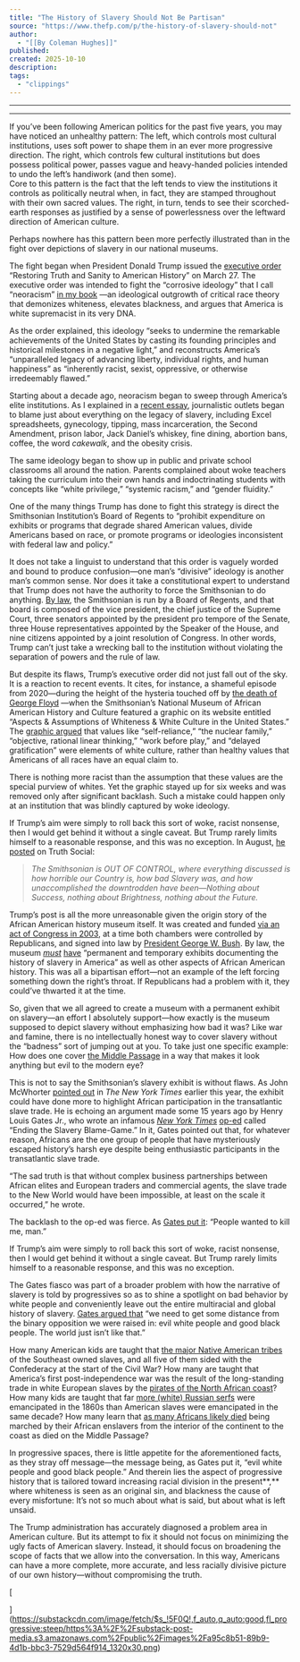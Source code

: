 ```yaml
---
title: "The History of Slavery Should Not Be Partisan"
source: "https://www.thefp.com/p/the-history-of-slavery-should-not"
author:
  - "[[By Coleman Hughes]]"
published:
created: 2025-10-10
description:
tags:
  - "clippings"
---
```

---

---

If you’ve been following American politics for the past five years, you may have noticed an unhealthy pattern: The left, which controls most cultural institutions, uses soft power to shape them in an ever more progressive direction. The right, which controls few cultural institutions but does possess political power, passes vague and heavy-handed policies intended to undo the left’s handiwork (and then some).  
Core to this pattern is the fact that the left tends to view the institutions it controls as politically neutral when, in fact, they are stamped throughout with their own sacred values. The right, in turn, tends to see their scorched-earth responses as justified by a sense of powerlessness over the leftward direction of American culture.

Perhaps nowhere has this pattern been more perfectly illustrated than in the fight over depictions of slavery in our national museums.

The fight began when President Donald Trump issued the [executive order](https://www.whitehouse.gov/presidential-actions/2025/03/restoring-truth-and-sanity-to-american-history/) “Restoring Truth and Sanity to American History” on March 27. The executive order was intended to fight the “corrosive ideology” that I call “neoracism” [in my book](https://bookshop.org/a/93116/9780593332450) —an ideological outgrowth of critical race theory that demonizes whiteness, elevates blackness, and argues that America is white supremacist in its very DNA.

As the order explained, this ideology “seeks to undermine the remarkable achievements of the United States by casting its founding principles and historical milestones in a negative light,” and reconstructs America’s “unparalleled legacy of advancing liberty, individual rights, and human happiness” as “inherently racist, sexist, oppressive, or otherwise irredeemably flawed.”

Starting about a decade ago, neoracism began to sweep through America’s elite institutions. As I explained in a [recent essay](https://www.thefp.com/p/american-students-arent-taught-about-slavery), journalistic outlets began to blame just about everything on the legacy of slavery, including Excel spreadsheets, gynecology, tipping, mass incarceration, the Second Amendment, prison labor, Jack Daniel’s whiskey, fine dining, abortion bans, coffee, the word *cakewalk*, and the obesity crisis.

The same ideology began to show up in public and private school classrooms all around the nation. Parents complained about woke teachers taking the curriculum into their own hands and indoctrinating students with concepts like “white privilege,” “systemic racism,” and “gender fluidity.”

One of the many things Trump has done to fight this strategy is direct the Smithsonian Institution’s Board of Regents to “prohibit expenditure on exhibits or programs that degrade shared American values, divide Americans based on race, or promote programs or ideologies inconsistent with federal law and policy.”

It does not take a linguist to understand that this order is vaguely worded and bound to produce confusion—one man’s “divisive” ideology is another man’s common sense. Nor does it take a constitutional expert to understand that Trump does not have the authority to force the Smithsonian to do anything. [By law](https://www.law.cornell.edu/uscode/text/20/42), the Smithsonian is run by a Board of Regents, and that board is composed of the vice president, the chief justice of the Supreme Court, three senators appointed by the president pro tempore of the Senate, three House representatives appointed by the Speaker of the House, and nine citizens appointed by a joint resolution of Congress. In other words, Trump can’t just take a wrecking ball to the institution without violating the separation of powers and the rule of law.

But despite its flaws, Trump’s executive order did not just fall out of the sky. It is a reaction to recent events. It cites, for instance, a shameful episode from 2020—during the height of the hysteria touched off by [the death of George Floyd](https://www.nytimes.com/2020/05/31/us/george-floyd-investigation.html) —when the Smithsonian’s National Museum of African American History and Culture featured a graphic on its website entitled “Aspects & Assumptions of Whiteness & White Culture in the United States.” The [graphic argued](https://x.com/ByronYork/status/1283372233730203651) that values like “self-reliance,” “the nuclear family,” “objective, rational linear thinking,” “work before play,” and “delayed gratification” were elements of white culture, rather than healthy values that Americans of all races have an equal claim to.

There is nothing more racist than the assumption that these values are the special purview of whites. Yet the graphic stayed up for six weeks and was removed only after significant backlash. Such a mistake could happen only at an institution that was blindly captured by woke ideology.

If Trump’s aim were simply to roll back this sort of woke, racist nonsense, then I would get behind it without a single caveat. But Trump rarely limits himself to a reasonable response, and this was no exception. In August, [he posted](https://truthsocial.com/@realDonaldTrump/posts/115056914674717313) on Truth Social:

> *The Smithsonian is OUT OF CONTROL, where everything discussed is how horrible our Country is, how bad Slavery was, and how unaccomplished the downtrodden have been—Nothing about Success, nothing about Brightness, nothing about the Future.*

Trump’s post is all the more unreasonable given the origin story of the African American history museum itself. It was created and funded [via an act of Congress in 2003](https://nmaahc.si.edu/about/about-museum), at a time both chambers were controlled by Republicans, and signed into law by [President George W. Bush](https://georgewbush-whitehouse.archives.gov/news/releases/2003/12/images/20031216-8_d121603-2-515h.html). By law, the museum *[must](https://www.govinfo.gov/content/pkg/PLAW-108publ184/pdf/PLAW-108publ184.pdf)* [have](https://www.govinfo.gov/content/pkg/PLAW-108publ184/pdf/PLAW-108publ184.pdf) “permanent and temporary exhibits documenting the history of slavery in America” as well as other aspects of African American history. This was all a bipartisan effort—not an example of the left forcing something down the right’s throat. If Republicans had a problem with it, they could’ve thwarted it at the time.

So, given that we all agreed to create a museum with a permanent exhibit on slavery—an effort I absolutely support—how exactly is the museum supposed to depict slavery without emphasizing how bad it was? Like war and famine, there is no intellectually honest way to cover slavery without the “badness” sort of jumping out at you. To take just one specific example: How does one cover [the Middle Passage](https://www.nps.gov/articles/the-middle-passage.htm#:~:text=Boston's%20%22Cradle%20of%20Liberty%2C%22,in%20British%20and%20American%20ships.) in a way that makes it look anything but evil to the modern eye?

This is not to say the Smithsonian’s slavery exhibit is without flaws. As John McWhorter [pointed out](https://www.nytimes.com/2025/05/17/opinion/black-history-museum-trump.html?searchResultPosition=9) in *The* *New York Times* earlier this year, the exhibit could have done more to highlight African participation in the transatlantic slave trade. He is echoing an argument made some 15 years ago by Henry Louis Gates Jr., who wrote an infamous *[New York Times](https://www.nytimes.com/2010/04/23/opinion/23gates.html)* [op-ed](https://www.nytimes.com/2010/04/23/opinion/23gates.html) called “Ending the Slavery Blame-Game.” In it, Gates pointed out that, for whatever reason, Africans are the one group of people that have mysteriously escaped history’s harsh eye despite being enthusiastic participants in the transatlantic slave trade.

“The sad truth is that without complex business partnerships between African elites and European traders and commercial agents, the slave trade to the New World would have been impossible, at least on the scale it occurred,” he wrote.

The backlash to the op-ed was fierce. As [Gates put it](https://www.newsweek.com/henry-louis-gates-jr-race-new-pbs-series-66567): “People wanted to kill me, man.”

If Trump’s aim were simply to roll back this sort of woke, racist nonsense, then I would get behind it without a single caveat. But Trump rarely limits himself to a reasonable response, and this was no exception.

The Gates fiasco was part of a broader problem with how the narrative of slavery is told by progressives so as to shine a spotlight on bad behavior by white people and conveniently leave out the entire multiracial and global history of slavery. [Gates argued that](https://www.newsweek.com/henry-louis-gates-jr-race-new-pbs-series-66567) “we need to get some distance from the binary opposition we were raised in: evil white people and good black people. The world just isn’t like that.”

How many American kids are taught that [the major Native American tribes](https://www.smithsonianmag.com/smithsonian-institution/how-native-american-slaveholders-complicate-trail-tears-narrative-180968339/) of the Southeast owned slaves, and all five of them sided with the Confederacy at the start of the Civil War? How many are taught that America’s first post-independence war was the result of the long-standing trade in white European slaves by the [pirates of the North African coast](https://history.state.gov/milestones/1801-1829/barbary-wars#:~:text=The%20Barbary%20States%20were%20a,protection%20of%20the%20British%20Navy.)? How many kids are taught that far [more (white) Russian serfs](https://www.historytoday.com/archive/emancipation-russian-serfs-1861) were emancipated in the 1860s than American slaves were emancipated in the same decade? How many learn that [as many Africans likely died](https://www.digitalhistory.uh.edu/disp_textbook.cfm?smtid=2&psid=446) being marched by their African enslavers from the interior of the continent to the coast as died on the Middle Passage?

In progressive spaces, there is little appetite for the aforementioned facts, as they stray off message—the message being, as Gates put it, “evil white people and good black people.” And therein lies the aspect of progressive history that is tailored toward increasing racial division in the present**,** where whiteness is seen as an original sin, and blackness the cause of every misfortune: It’s not so much about what is said, but about what is left unsaid.

The Trump administration has accurately diagnosed a problem area in American culture. But its attempt to fix it should not focus on minimizing the ugly facts of American slavery. Instead, it should focus on broadening the scope of facts that we allow into the conversation. In this way, Americans can have a more complete, more accurate, and less racially divisive picture of our own history—without compromising the truth.

[

](https://substackcdn.com/image/fetch/$s_!5F0Q!,f_auto,q_auto:good,fl_progressive:steep/https%3A%2F%2Fsubstack-post-media.s3.amazonaws.com%2Fpublic%2Fimages%2Fa95c8b51-89b9-4d1b-bbc3-7529d564f914_1320x30.png)
